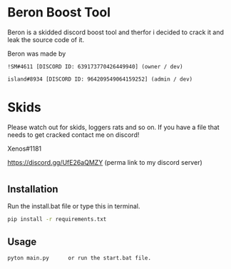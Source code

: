 # Beron Boost Tool

Beron is a skidded discord boost tool and therfor i decided to crack it and leak the source code of it.

Beron was made by 

```
!SM#4611 [DISCORD ID: 639173770426449940] (owner / dev)

island#8934 [DISCORD ID: 964209549064159252] (admin / dev)
```

#

# Skids

Please watch out for skids, loggers rats and so on. If you have a file that needs to get cracked contact me on discord! 

Xenos#1181

https://discord.gg/UfE26aQMZY (perma link to my discord server)
#



## Installation


Run the install.bat file or type this in terminal.
```bash
pip install -r requirements.txt
```

## Usage
```bash
pyton main.py      or run the start.bat file.
```



